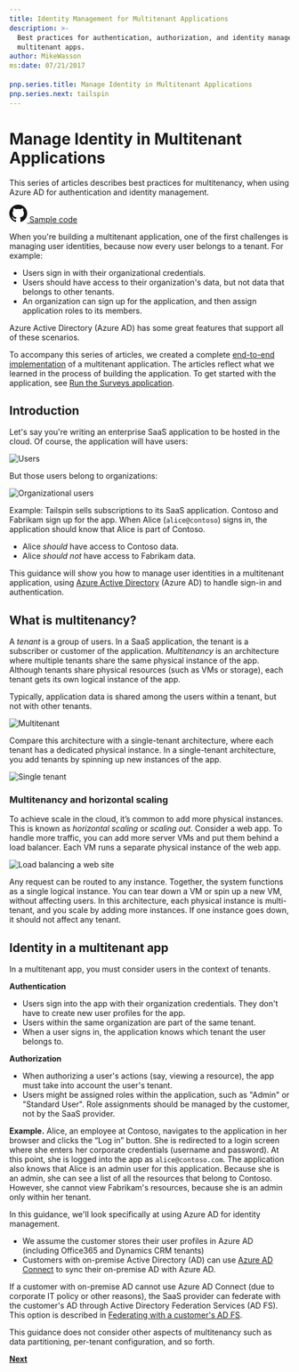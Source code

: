 ```yaml
---
title: Identity Management for Multitenant Applications
description: >-
  Best practices for authentication, authorization, and identity management in
  multitenant apps.
author: MikeWasson
ms:date: 07/21/2017

pnp.series.title: Manage Identity in Multitenant Applications
pnp.series.next: tailspin
---
```

# Manage Identity in Multitenant Applications

This series of articles describes best practices for multitenancy, when using Azure AD for authentication and identity management.

[![GitHub](../_images/github.png) Sample code][sample application]

When you're building a multitenant application, one of the first challenges is managing user identities, because now every user belongs to a tenant. For example:

* Users sign in with their organizational credentials.
* Users should have access to their organization's data, but not data that belongs to other tenants.
* An organization can sign up for the application, and then assign application roles to its members.

Azure Active Directory (Azure AD) has some great features that support all of these scenarios.

To accompany this series of articles, we created a complete [end-to-end implementation][sample application] of a multitenant application. The articles reflect what we learned in the process of building the application. To get started with the application, see [Run the Surveys application][running-the-app].

## Introduction

Let's say you're writing an enterprise SaaS application to be hosted in the cloud. Of course, the application will have users:

![Users](./images/users.png)

But those users belong to organizations:

![Organizational users](./images/org-users.png)

Example: Tailspin sells subscriptions to its SaaS application. Contoso and Fabrikam sign up for the app. When Alice (`alice@contoso`) signs in, the application should know that Alice is part of Contoso.

* Alice *should* have access to Contoso data.
* Alice *should not* have access to Fabrikam data.

This guidance will show you how to manage user identities in a multitenant application, using [Azure Active Directory][AzureAD] (Azure AD) to handle sign-in and authentication.

## What is multitenancy?
A *tenant* is a group of users. In a SaaS application, the tenant is a subscriber or customer of the application. *Multitenancy* is an architecture where multiple tenants share the same physical instance of the app. Although tenants share physical resources (such as VMs or storage), each tenant gets its own logical instance of the app.

Typically, application data is shared among the users within a tenant, but not with other tenants.

![Multitenant](./images/multitenant.png)

Compare this architecture with a single-tenant architecture, where each tenant has a dedicated physical instance. In a single-tenant architecture, you add tenants by spinning up new instances of the app.

![Single tenant](./images/single-tenant.png)

### Multitenancy and horizontal scaling
To achieve scale in the cloud, it’s common to add more physical instances. This is known as *horizontal scaling* or *scaling out*. Consider a web app. To handle more traffic, you can add more server VMs and put them behind a load balancer. Each VM runs a separate physical instance of the web app.

![Load balancing a web site](./images/load-balancing.png)

Any request can be routed to any instance. Together, the system functions as a single logical instance. You can tear down a VM or spin up a new VM, without affecting users. In this architecture, each physical instance is multi-tenant, and you scale by adding more instances. If one instance goes down, it should not affect any tenant.

## Identity in a multitenant app
In a multitenant app, you must consider users in the context of tenants.

**Authentication**

* Users sign into the app with their organization credentials. They don't have to create new user profiles for the app.
* Users within the same organization are part of the same tenant.
* When a user signs in, the application knows which tenant the user belongs to.

**Authorization**

* When authorizing a user's actions (say, viewing a resource), the app must take into account the user's tenant.
* Users might be assigned roles within the application, such as "Admin" or "Standard User". Role assignments should be managed by the customer, not by the SaaS provider.

**Example.** Alice, an employee at Contoso, navigates to the application in her browser and clicks the “Log in” button. She is redirected to a login screen where she enters her corporate credentials (username and password). At this point, she is logged into the app as `alice@contoso.com`. The application also knows that Alice is an admin user for this application. Because she is an admin, she can see a list of all the resources that belong to Contoso. However, she cannot view Fabrikam's resources, because she is an admin only within her tenant.

In this guidance, we'll look specifically at using Azure AD for identity management.

* We assume the customer stores their user profiles in Azure AD (including Office365 and Dynamics CRM tenants)
* Customers with on-premise Active Directory (AD) can use [Azure AD Connect][ADConnect] to sync their on-premise AD with Azure AD.

If a customer with on-premise AD cannot use Azure AD Connect (due to corporate IT policy or other reasons), the SaaS provider can federate with the customer's AD through Active Directory Federation Services (AD FS). This option is described in [Federating with a customer's AD FS].

This guidance does not consider other aspects of multitenancy such as data partitioning, per-tenant configuration, and so forth.

[**Next**][tailpin]



<!-- Links -->
[ADConnect]: /azure/active-directory/hybrid/whatis-hybrid-identity
[AzureAD]: /azure/active-directory

[Federating with a customer's AD FS]: adfs.md
[tailpin]: tailspin.md

[running-the-app]: ./run-the-app.md
[sample application]: https://github.com/mspnp/multitenant-saas-guidance
